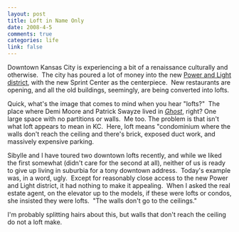 ```yaml
--- 
layout: post
title: Loft in Name Only
date: 2008-4-5
comments: true
categories: life
link: false
---
```

Downtown Kansas City is experiencing a bit of a renaissance culturally and otherwise.  The city has poured a lot of money into the new <a title="KC Power and Light District" href="http://powerandlightdistrict.com/public/">Power and Light district</a>, with the new Sprint Center as the centerpiece.  New restaurants are opening, and all the old buildings, seemingly, are being converted into lofts.

Quick, what's the image that comes to mind when you hear "lofts?"  The place where Demi Moore and Patrick Swayze lived in <a title="Ghost" href="http://imdb.com/title/tt0099653/"><em>Ghost</em></a>, right? One large space with no partitions or walls.  Me too. The problem is that isn't what loft appears to mean in KC.  Here, loft means "condominium where the walls don't reach the ceiling and there's brick, exposed duct work, and massively expensive parking.

Sibylle and I have toured two downtown lofts recently, and while we liked the first somewhat (didn't care for the second at all), neither of us is ready to give up living in suburbia for a tony downtown address.  Today's example was, in a word, ugly.  Except for reasonably close access to the new Power and Light district, it had nothing to make it appealing.  When I asked the real estate agent, on the elevator up to the models, if these were lofts or condos, she insisted they were lofts.  "The walls don't go to the ceilings."

I'm probably splitting hairs about this, but walls that don't reach the ceiling do not a loft make.
